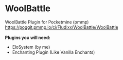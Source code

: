 # WoolBattle
WoolBattle Plugin for  Pocketmine (pmmp)
https://poggit.pmmp.io/ci/Fludixx/WoolBattle/WoolBattle
<br />
<br />
<b>Plugins you will need:</b>
 - EloSystem (by me)
 - Enchanting Plugin (Like Vanilla Enchants)
